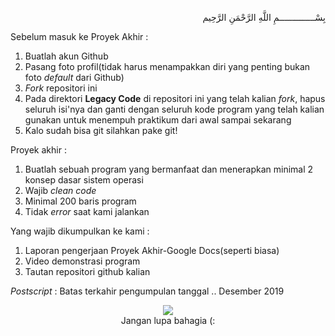 <p align=right>
بِسْــــــــــــــمِ اللَّهِ الرَّحْمَنِ الرَّحِيم 
</p>

Sebelum masuk ke Proyek Akhir :
1. Buatlah akun Github
2. Pasang foto profil(tidak harus menampakkan diri yang penting bukan foto <i>default</i> dari Github)
3. <i>Fork</i> repositori ini
4. Pada direktori <b>Legacy Code</b> di repositori ini yang telah kalian <i>fork</i>, hapus seluruh isi'nya dan ganti dengan seluruh kode program yang telah kalian gunakan untuk menempuh praktikum dari awal sampai sekarang
5. Kalo sudah bisa git silahkan pake git!

Proyek akhir :
1. Buatlah sebuah program yang bermanfaat dan menerapkan minimal 2 konsep dasar sistem operasi
2. Wajib <i>clean code</i>
3. Minimal 200 baris program
4. Tidak <i>error</i> saat kami jalankan

Yang wajib dikumpulkan ke kami :
1. Laporan pengerjaan Proyek Akhir-Google Docs(seperti biasa)
2. Video demonstrasi program
3. Tautan repositori github kalian

<i>Postscript</i> : Batas terkahir pengumpulan tanggal .. Desember 2019
<p align=center>
  <img src="https://images.says.com/uploads/story_source/source_image/549127/3bbb.jpg"><br>
  Jangan lupa bahagia (:
</p>
